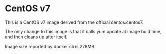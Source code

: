 # CentOS v7
This is a CentOS v7 image derived from the official centos:centos7.

The only change to this image is that it calls yum update at image buid time,
and then cleans up after itself.

Image size reported by docker cli is 278MB.
